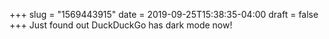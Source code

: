 +++
slug = "1569443915"
date = 2019-09-25T15:38:35-04:00
draft = false
+++
Just found out DuckDuckGo has dark mode now!